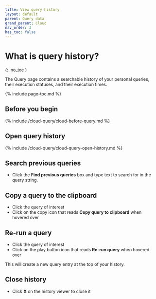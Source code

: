 ```yaml
---
title: View query history
layout: default
parent: Query data
grand_parent: Cloud
nav_order: 3
has_toc: false
---
```

# What is query history?
{: .no_toc }

The Query page contains a searchable history of your personal queries, their execution statuses, and their execution times.

{% include page-toc.md %}

## Before you begin

{% include /cloud-query/cloud-before-query.md %}

## Open query history

{% include /cloud-query/cloud-query-open-history.md %}

## Search previous queries

* Click the **Find previous queries** box and type text to search for in the query string.

## Copy a query to the clipboard

* Click the query of interest
* Click on the copy icon that reads **Copy query to clipboard** when hovered over

## Re-run a query

* Click the query of interest
* Click on the play button icon that reads **Re-run query** when hovered over

This will create a new query entry at the top of your history.

## Close history

* Click **X** on the history viewer to close it